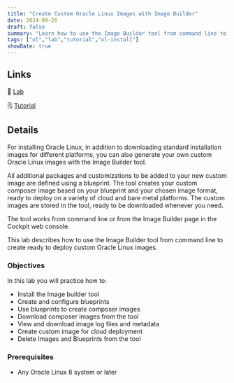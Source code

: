 ```yaml
---
title: "Create Custom Oracle Linux Images with Image Builder"
date: 2024-09-26
draft: false
summary: "Learn how to use the Image Builder tool from command line to create custom Oracle Linux images to deploy on cloud and bare metal systems."
tags: ["ol","lab","tutorial","ol-install"]
showDate: true
---
```


## Links

:crescent_moon: [Lab](https://luna.oracle.com/lab/d2e7e00a-3477-47bc-bbaa-86e8adb40dd7)

:spiral_notepad: [Tutorial](https://docs.oracle.com/en/learn/ol-image-builder-custom-images)

## Details

For installing Oracle Linux, in addition to downloading standard installation images for different platforms, you can also generate your own custom Oracle Linux images with the Image Builder tool. 

All additional packages and customizations to be added to your new custom image are defined using a blueprint. The tool creates your custom composer image based on your blueprint and your chosen image format, ready to deploy on a variety of cloud and bare metal platforms. The custom images are stored in the tool, ready to be downloaded whenever you need.

The tool works from command line or from the Image Builder page in the Cockpit web console.

This lab describes how to use the Image Builder tool from command line to create ready to deploy custom Oracle Linux images.

### Objectives

In this lab you will practice how to:

- Install the Image builder tool
- Create and configure blueprints
- Use blueprints to create composer images
- Download composer images from the tool
- View and download image log files and metadata
- Create custom image for cloud deployment
- Delete Images and Blueprints from the tool

### Prerequisites

- Any Oracle Linux 8 system or later

